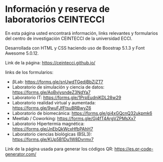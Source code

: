 # Información y reserva de laboratorios CEINTECCI
En esta página usted encontrará información, links relevantes y formularios del centro de investigación CEINTECCI de la universidad ECCI.

Desarrollada con HTML y CSS haciendo uso de Boostrap 5.1.3 y Font Awesome 5.0.12.

Link de la página: https://ceintecci.github.io/

links de los formularios:
- βLab: https://forms.gle/snUwdTGedjBbZjZT7
- Laboratorio de simulación y ciencia de datos: https://forms.gle/AoBvjysndeZ3NdYa7
- Laboratorio IT: https://forms.gle/1PrpEudnjKDL28w29
- Laboratorio realidad virtual y aumentada: https://forms.gle/9wuFJfFtsuBRBwyZ6
- Laboratorio de biomecánica: https://forms.gle/gi4xGQcnQ32ukpmk6
- Meetlab / Coworking: https://forms.gle/Gj4fT4ArgVZPMsXx7
- Laboratorio Hipertermia magnética: https://forms.gle/JnEbQkWcxHfbPAhH7
- Laboratorio ciencias biológicas (BSL3): https://forms.gle/KUp5B1Du1W8Dvrmv7

Link de la página usada para generar los códigos QR: https://es.qr-code-generator.com/